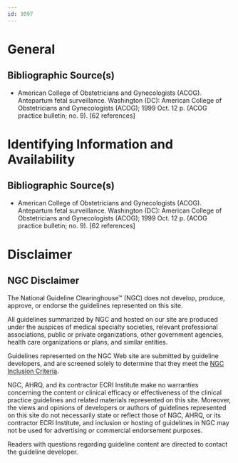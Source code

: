 ```yaml
---
id: 3097
---
```


# General

## Bibliographic Source(s)

- American College of Obstetricians and Gynecologists (ACOG). Antepartum fetal surveillance. Washington (DC): American College of Obstetricians and Gynecologists (ACOG); 1999 Oct. 12 p. (ACOG practice bulletin; no. 9). [62 references]

# Identifying Information and Availability

## Bibliographic Source(s)

- American College of Obstetricians and Gynecologists (ACOG). Antepartum fetal surveillance. Washington (DC): American College of Obstetricians and Gynecologists (ACOG); 1999 Oct. 12 p. (ACOG practice bulletin; no. 9). [62 references]

# Disclaimer

## NGC Disclaimer

The National Guideline Clearinghouse™ (NGC) does not develop, produce, approve, or endorse the guidelines represented on this site.

All guidelines summarized by NGC and hosted on our site are produced under the auspices of medical specialty societies, relevant professional associations, public or private organizations, other government agencies, health care organizations or plans, and similar entities.

Guidelines represented on the NGC Web site are submitted by guideline developers, and are screened solely to determine that they meet the [NGC Inclusion Criteria](/help-and-about/summaries/inclusion-criteria).

NGC, AHRQ, and its contractor ECRI Institute make no warranties concerning the content or clinical efficacy or effectiveness of the clinical practice guidelines and related materials represented on this site. Moreover, the views and opinions of developers or authors of guidelines represented on this site do not necessarily state or reflect those of NGC, AHRQ, or its contractor ECRI Institute, and inclusion or hosting of guidelines in NGC may not be used for advertising or commercial endorsement purposes.

Readers with questions regarding guideline content are directed to contact the guideline developer.

